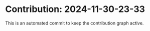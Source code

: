 # Contribution: 2024-11-30-23-33
This is an automated commit to keep the contribution graph active.

